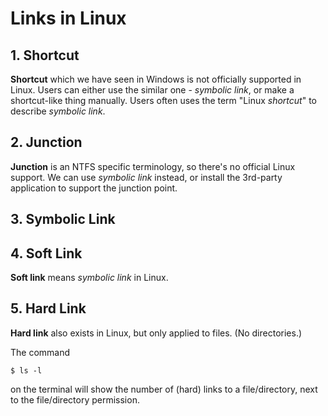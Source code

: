 # Links in Linux


## 1. Shortcut
**Shortcut** which we have seen in Windows is not officially supported in Linux. Users can either use the similar one - *symbolic link*, or make a shortcut-like thing manually. Users often uses the term "Linux *shortcut*" to describe *symbolic link*.

## 2. Junction
**Junction** is an NTFS specific terminology, so there's no official Linux support. We can use *symbolic link* instead, or install the 3rd-party application to support the junction point.
## 3. Symbolic Link
## 4. Soft Link
**Soft link** means *symbolic link* in Linux.
## 5. Hard Link
**Hard link** also exists in Linux, but only applied to files. (No directories.)

The command

    $ ls -l

on the terminal will show the number of (hard) links to a file/directory, next to the file/directory permission.
